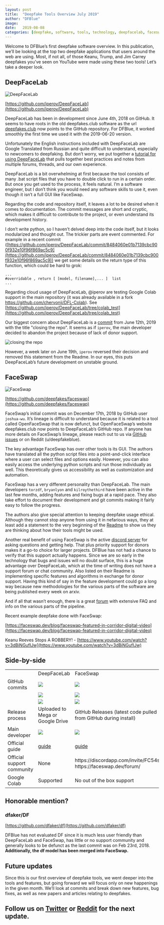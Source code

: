 ```yaml
---
layout: post
title:  "Deepfake Tools Overview July 2019"
author: "DFBlue"
image: 
date:   2019-08-08
categories: [deepfake, software, tools, technology, deepfacelab, faceswap]
---
```


Welcome to DFBlue’s first deepfake software overview. In this publication, we’ll be looking at the top two deepfake applications that users around the web are using. Most, if not all, of those Keanu, Trump, and Jim Carrey deepfakes you’ve seen on YouTube were made using these two tools! Let’s take a deeper look.

## DeepFaceLab

![DeepFaceLab](https://i.imgur.com/LPeZ7z6.jpg)

[https://github.com/iperov/DeepFaceLab](https://github.com/iperov/DeepFaceLab)

DeepFaceLab has been in development since June 4th, 2018 on GitHub. It seems to have roots in the old deepfakes.club software as the url [deepfakes.club](https://deepfakes.club) now points to the GitHub repository. For DFBlue, it worked smoothly the first time we used it with the 2019-06-20 version. 

Unfortunately the English instructions included with DeepFaceLab are Google Translated from Russian and quite difficult to understand, especially to newcomers to deepfaking. But don’t worry, we put together a [tutorial for using DeepFaceLab](https://pub.dfblue.com/pub/2019-07-27-deepfacelab-tutorial) that pulls together best practices and notes from multiple forums, threads, and our own experience.

DeepFaceLab is a bit overwhelming at first because the tool consists of many .bat script files that you have to double click to run in a certain order. But once you get used to the process, it feels natural. I’m a software engineer, but I don’t think you would need any software skills to use it, even though it isn’t a full GUI like FaceSwap.

Regarding the code and repository itself, it leaves a lot to be desired when it comes to documentation. The commit messages are short and cryptic, which makes it difficult to contribute to the project, or even understand its development history. 

I don’t write python, so I haven’t delved deep into the code itself, but it looks modularized and thought out. The trickier parts are event commented. For example in a recent commit ([https://github.com/iperov/DeepFaceLab/commit/8484060e01b7139cbc900f932e10f96f869ac5c9](https://github.com/iperov/DeepFaceLab/commit/8484060e01b7139cbc900f932e10f96f869ac5c9)) we get some details on the return type of this function, which could be hard to grok: 

```
...
#overridable , return [ [model, filename],... ]  list
...
```

Regarding cloud usage of DeepFaceLab, @iperov are testing Google Colab support in the main repository (it was already available in a fork https://github.com/chervonij/DFL-Colab). See [https://github.com/iperov/DeepFaceLab/tree/colab_test](https://github.com/iperov/DeepFaceLab/tree/colab_test) 

Our biggest concern about DeepFaceLab is a [commit](https://github.com/iperov/DeepFaceLab/commit/3d29130d5c68b816fcb69b771c2d5dc58351e2e2) from June 12th, 2019 with the title "closing the repo". It seems as if `iperov`, the main developer decided to abandon the project because of lack of donor support.

![closing the repo](https://i.imgur.com/6AjW9Po.jpg)

However, a week later on June 19th, `iperov` reversed their decision and removed this statement from the Readme. In our eyes, this puts DeepFaceLab’s future development on unstable ground.

## FaceSwap

![FaceSwap](https://i.imgur.com/OHawBOf.jpg)

[https://github.com/deepfakes/faceswap](https://github.com/deepfakes/faceswap)

FaceSwap’s initial commit was on December 17th, 2018 by GitHub user `joshua-wu`. It’s lineage is difficult to understand because it is related to a tool called OpenFaceSwap that is now defunct, but OpenFaceSwap’s website deepfakes.club now points to DeepFaceLab’s GitHub repo. If anyone has more details on FaceSwap’s lineage, please reach out to us via [GitHub issues](https://github.com/dfblue/dfblue.github.io/issues) or on Reddit (u/deepfakeblue).

The key advantage FaceSwap has over other tools is its GUI. The authors have translated all the python script files into a point-and-click interface where a user can select files and options easily. However, you can also easily access the underlying python scripts and run those individually as well. This theoretically gives us accessibility as well as customization and automation.

FaceSwap has a very different personality than DeepFaceLab. The main developers `torzdf`, `bryanlyon` and `kilroythethird` have been active in the last few months, adding features and fixing bugs at a rapid pace. They also take effort to document their development and git commits making it fairly easy to follow the progress.

The authors also give special attention to keeping deepfake usage ethical. Although they cannot stop anyone from using it in nefarious ways, they at least add a statement to the very beginning of the [Readme](https://github.com/deepfakes/faceswap/blob/master/README.md) to show us they are thinking about how their tools might be used.

Another real benefit of using FaceSwap is the active [discord server](https://discordapp.com/invite/FC54sYg) for asking questions and getting help. That plus priority support for donors makes it a go-to choice for larger projects. DFBlue has not had a chance to verify that this support actually happens. Since we are so early in the technology that bugs and issues will no doubt surface, this is a huge advantage over DeepFaceLab, which at the time of writing does not have a support forum or chat community. Also listed on their Readme is implementing specific features and algorithms in exchange for donor support. Having this kind of say in the feature development could go a long way because new methodologies for the various parts of the software are being published every week on arxiv.

And if all that wasn’t enough, there is a great [forum](https://faceswap.dev/forum/index.php) with extensive FAQ and info on the various parts of the pipeline.

Recent example deepfake done with FaceSwap:

[https://faceswap.dev/blog/faceswap-featured-in-corridor-digital-video](https://faceswap.dev/blog/faceswap-featured-in-corridor-digital-video) 

Keanu Reeves Stops A ROBBERY! - [https://www.youtube.com/watch?v=3dBiNGufIJw](https://www.youtube.com/watch?v=3dBiNGufIJw)

## Side-by-side

<table>
  <tr>
    <td></td>
    <td>DeepFaceLab</td>
    <td>FaceSwap</td>
  </tr>
  <tr>
    <td>GitHub commits</td>
    <td><img src="https://imgur.com/xLkyqQB.jpg"></td>
    <td><img src="https://imgur.com/LbwPw4X.jpg"></td>
  </tr>
  <tr>
    <td></td>
    <td><img src="https://imgur.com/zjAI3Xu.jpg"></td>
    <td><img src="https://imgur.com/6S2MJIr.jpg"></td>
  </tr>
  <tr>
    <td></td>
    <td><img src="https://imgur.com/Cn2EnIt.jpg"></td>
    <td><img src="https://imgur.com/tv12IxN.jpg"></td>
  </tr>
  <tr>
    <td>Release process</td>
    <td>Uploaded to Mega or Google Drive</td>
    <td>GitHub Releases (latest code pulled from GitHub during install)</td>
  </tr>
  <tr>
    <td>Main developer</td>
    <td><img src="https://imgur.com/MSf3nNR.jpg"></td>
    <td><img src="https://imgur.com/E7cEZ5T.jpg"></td>
  </tr>
  <tr>
    <td>Official guide</td>
    <td><a href="https://github.com/iperov/DeepFaceLab/blob/master/doc/manual_en_google_translated.pdf">guide</a></td>
    <td><a href="https://faceswap.dev/forum/viewtopic.php?f=4&t=20">guide</a></td>
  </tr>
  <tr>
    <td>Official support community</td>
    <td>None</td>
    <td>https://discordapp.com/invite/FC54sYg
https://faceswap.dev/forum/</td>
  </tr>
  <tr>
    <td>Google Colab</td>
    <td>Supported</td>
    <td>No out of the box support</td>
  </tr>
</table>

## Honorable mention?

### dfaker/DF

[https://github.com/dfaker/df](https://github.com/dfaker/df) 

DFBlue has not evaluated DF since it is much less user friendly than DeepFaceLab and FaceSwap, has little or no support community and generally looks to be defunct as the last commit was on Feb 23rd, 2018. **Additionally, the df model has been merged into FaceSwap.**

## Future updates

Since this is our first overview of deepfake tools, we went deeper into the tools and features, but going forward we will focus only on new happenings in the given month. We’ll look at commits and break down new features, bug fixes, as well as new papers and articles relating to deepfakes.

## Follow us on [Twitter](https://twitter.com/dfblue) or [Reddit](https://reddit.com/u/deepfakeblue) for the next update.

